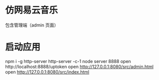 # 仿网易云音乐

包含管理端（admin 页面）

# 启动应用

npm i -g http-server
http-server -c-1
node server 8888
open http://localhost:8888/uptoken
open http://127.0.0.1:8080/src/admin.html
open http://127.0.0.1:8080/src/index.html

